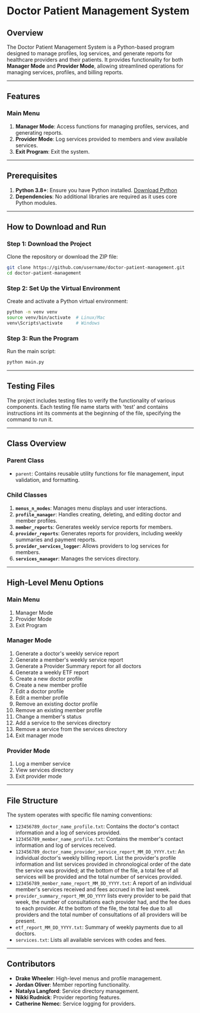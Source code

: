 # Doctor Patient Management System

## Overview
The Doctor Patient Management System is a Python-based program designed to manage profiles, log services, and generate reports for healthcare providers and their patients. It provides functionality for both **Manager Mode** and **Provider Mode**, allowing streamlined operations for managing services, profiles, and billing reports.

---

## Features

### Main Menu
1. **Manager Mode**: Access functions for managing profiles, services, and generating reports.  
2. **Provider Mode**: Log services provided to members and view available services.  
3. **Exit Program**: Exit the system.

---

## Prerequisites

1. **Python 3.8+**: Ensure you have Python installed. [Download Python](https://www.python.org/downloads/)
2. **Dependencies**: No additional libraries are required as it uses core Python modules.

---

## How to Download and Run

### **Step 1: Download the Project**
Clone the repository or download the ZIP file:
```bash
git clone https://github.com/username/doctor-patient-management.git
cd doctor-patient-management
```

### **Step 2: Set Up the Virtual Environment**
Create and activate a Python virtual environment:
```bash
python -m venv venv
source venv/bin/activate  # Linux/Mac
venv\Scripts\activate     # Windows
```

### **Step 3: Run the Program**
Run the main script:
```bash
python main.py
```

---

## Testing Files
The project includes testing files to verify the functionality of various components. Each testing file name starts with 'test' and contains instructions int its comments at the beginning of the file, specifying the command to run it.

---

## Class Overview

### **Parent Class**
- `parent`: Contains reusable utility functions for file management, input validation, and formatting.

### **Child Classes**
1. **`menus_n_modes`**: Manages menu displays and user interactions.  
2. **`profile_manager`**: Handles creating, deleting, and editing doctor and member profiles.  
3. **`member_reports`**: Generates weekly service reports for members.  
4. **`provider_reports`**: Generates reports for providers, including weekly summaries and payment reports.  
5. **`provider_services_logger`**: Allows providers to log services for members.  
6. **`services_manager`**: Manages the services directory.

---

## High-Level Menu Options

### Main Menu
1) Manager Mode  
2) Provider Mode  
3) Exit Program  

### Manager Mode
1) Generate a doctor's weekly service report  
2) Generate a member's weekly service report  
3) Generate a Provider Summary report for all doctors  
4) Generate a weekly ETF report  
5) Create a new doctor profile  
6) Create a new member profile  
7) Edit a doctor profile  
8) Edit a member profile  
9) Remove an existing doctor profile  
10) Remove an existing member profile  
11) Change a member's status  
12) Add a service to the services directory  
13) Remove a service from the services directory  
14) Exit manager mode  

### Provider Mode
1) Log a member service  
2) View services directory  
3) Exit provider mode  

---

## File Structure
The system operates with specific file naming conventions:
- `123456789_doctor_name_profile.txt`: Contains the doctor's contact information and a log of services provided.
- `123456789_member_name_profile.txt`: Contains the member's contact information and log of services received.
- `123456789_doctor_name_provider_service_report_MM_DD_YYYY.txt`: An individual doctor's weekly billing report. List the provider's profile information and list services provided in chronological order of the date the service was provided; at the bottom of the file, a total fee of all services will be provided and the total number of services provided.
- `123456789_member_name_report_MM_DD_YYYY.txt`: A report of an individual member's services received and fees accrued in the last week.
- `provider_summary_report_MM_DD_YYYY` lists every provider to be paid that week, the number of consultations each provider had, and the fee dues to each provider. At the bottom of the file, the total fee due to all providers and the total number of consultations of all providers will be present.
- `etf_report_MM_DD_YYYY.txt`: Summary of weekly payments due to all doctors.
- `services.txt`: Lists all available services with codes and fees.

---

## Contributors

- **Drake Wheeler**: High-level menus and profile management.  
- **Jordan Oliver**: Member reporting functionality.  
- **Natalya Langford**: Service directory management.  
- **Nikki Rudnick**: Provider reporting features.  
- **Catherine Nemec**: Service logging for providers. 

